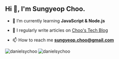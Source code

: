 <h2 align="left">Hi 👋, I'm Sungyeop Choo.</h1>

- 🌱 I’m currently learning **JavaScript & Node.js**

- 📝 I regularly write articles on [Choo's Tech Blog](https://sungyeop.kr/)

- 📫 How to reach me **[sungyeop.choo@gmail.com](mailto:sungyeop.choo@gmail.com)**


<p><img align="left" src="https://github-readme-stats.vercel.app/api/top-langs?username=danielsychoo&show_icons=true&locale=en&layout=compact" alt="danielsychoo" /></p>

<p><img align="center" src="https://github-readme-streak-stats.herokuapp.com/?user=danielsychoo&" alt="danielsychoo" /></p>
